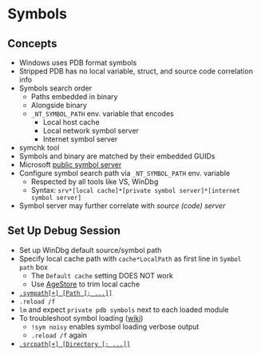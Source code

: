 # Symbols

## Concepts

- Windows uses PDB format symbols
- Stripped PDB has no local variable, struct, and source code correlation info
- Symbols search order
    - Paths embedded in binary
    - Alongside binary
    - `_NT_SYMBOL_PATH` env. variable that encodes
        - Local host cache
        - Local network symbol server
        - Internet symbol server
- symchk tool
- Symbols and binary are matched by their embedded GUIDs
- Microsoft [public symbol server](https://msdl.microsoft.com/download/symbols)
- Configure symbol search path via `_NT_SYMBOL_PATH` env. variable
    - Respected by all tools like VS, WinDbg
    - Syntax: `srv*[local cache]*[private symbol server]*[internet symbol server]`
- Symbol server may further correlate with *source (code) server*

## Set Up Debug Session

- Set up WinDbg default source/symbol path
- Specify local cache path with `cache*LocalPath` as first line in `Symbol path` box
    - The `Default cache` setting DOES NOT work
    - Use [AgeStore](https://learn.microsoft.com/en-us/windows-hardware/drivers/debugger/agestore) to trim local cache
- [`.sympath[+] [Path [; ...]]`](https://learn.microsoft.com/en-us/windows-hardware/drivers/debugger/-sympath--set-symbol-path-)
- `.reload /f`
- `lm` and expect `private pdb symbols` next to each loaded module
- To troubleshoot symbol loading ([wiki](https://www.osgwiki.com/wiki/WinDbg_102_-_Setting_up_WinDbg#Trouble_in_loading_private_symbols))
    - `!sym noisy` enables symbol loading verbose output
    - `.reload /f` again
- [`.srcpath[+] [Directory [; ...]]`](https://learn.microsoft.com/en-us/windows-hardware/drivers/debugger/-srcpath---lsrcpath--set-source-path-)
